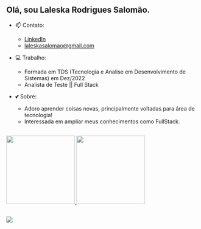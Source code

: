 ## Olá, sou Laleska Rodrigues Salomão.

- 📫 Contato: 
  - [LinkedIn](https://www.linkedin.com/in/laleska-rodrigues-salomao/)
  - laleskasalomao@gmail.com
  
- 💻 Trabalho:
  - Formada em TDS (Tecnologia e Analise em Desenvolvimento de Sistemas) em Dez/2022
  - Analista de Teste || Full Stack 
  
- 💕 Sobre:
  - Adoro aprender coisas novas, principalmente voltadas para área de tecnologia!
  - Interessada em ampliar meus conhecimentos como FullStack.
  
  
##

  <a href="https://github.com/LaleskaSalles">
  <img height="180em" weight="100rem" src="https://github-readme-stats.vercel.app/api?username=LaleskaSalles&show_icons=true&theme=radical&include_all_commits=true&count_private=true"/>
  <img height="180em" weight="100rem" src="https://github-readme-stats.vercel.app/api/top-langs/?username=LaleskaSalles&layout=compact&langs_count=7&theme=radical"/>

##
  
  <div>
    <a href="https://www.linkedin.com/in/laleska-rodrigues-salomão-52a2641b7/" ><img src="https://img.shields.io/badge/LinkedIn-0077B5?style=for-the-badge&logo=linkedin&logoColor=white" target="_blank">
    </a>
  </div>
